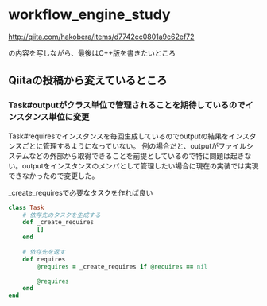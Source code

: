 # workflow_engine_study

http://qiita.com/hakobera/items/d7742cc0801a9c62ef72

の内容を写しながら、最後はC++版を書きたいところ



## Qiitaの投稿から変えているところ

### Task#outputがクラス単位で管理されることを期待しているのでインスタンス単位に変更

Task#requiresでインスタンスを毎回生成しているのでoutputの結果をインスタンスごとに管理するようになっていない。
例の場合だと、outputがファイルシステムなどの外部から取得できることを前提としているので特に問題は起きない。outputをインスタンスのメンバとして管理したい場合に現在の実装では実現できなかったので変更した。

_create_requiresで必要なタスクを作れば良い
```ruby
class Task
	# 依存先のタスクを生成する
	def _create_requires
		[]
	end
	
	# 依存先を返す
	def requires
		@requires = _create_requires if @requires == nil

		@requires
	end
end

```
